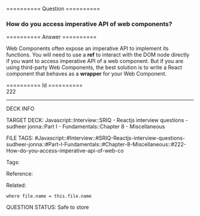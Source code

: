 ========== Question ==========  

### How do you access imperative API of web components?  

========== Answer ==========  

Web Components often expose an imperative API to implement its functions. You will need to use a **ref** to interact with the DOM node directly if you want to access imperative API of a web component. But if you are using third-party Web Components, the best solution is to write a React component that behaves as a **wrapper** for your Web Component.

========== Id ==========  
222

---

DECK INFO

TARGET DECK: Javascript::Interview::SRIQ - Reactjs interview questions - sudheer jonna::Part I - Fundamentals::Chapter 8 - Miscellaneous

FILE TAGS: #Javascript::#Interview::#SRIQ-Reactjs-interview-questions-sudheer-jonna::#Part-I-Fundamentals::#Chapter-8-Miscellaneous::#222-How-do-you-access-imperative-api-of-web-co

Tags:

Reference:

Related:

```dataview
where file.name = this.file.name
```

QUESTION STATUS: Safe to store
